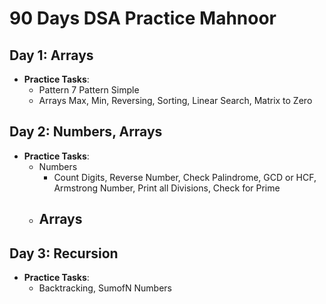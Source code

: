 # 90 Days DSA Practice Mahnoor

## Day 1: Arrays
- **Practice Tasks**:
    - Pattern
      7 Pattern Simple
    - Arrays
      Max, Min, Reversing, Sorting, Linear Search, Matrix to Zero

## Day 2: Numbers, Arrays
- **Practice Tasks**:
    - Numbers
        - Count Digits, Reverse Number, Check Palindrome, GCD or HCF, Armstrong Number, Print all Divisions, Check for Prime
    - Arrays
      - 
## Day 3: Recursion
- **Practice Tasks**:
    - Backtracking, SumofN Numbers

